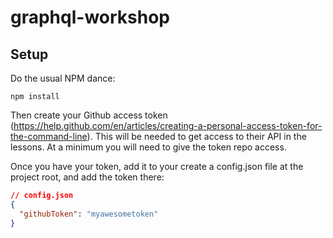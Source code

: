 # graphql-workshop

## Setup

Do the usual NPM dance:

```
npm install
```

Then create your Github access token (https://help.github.com/en/articles/creating-a-personal-access-token-for-the-command-line). This will be needed to get access to their API in the lessons. At a minimum you will need to give the token repo access.

Once you have your token, add it to your create a config.json file at the project root, and add the token there:

```json
// config.json
{
  "githubToken": "myawesometoken"
}
```

